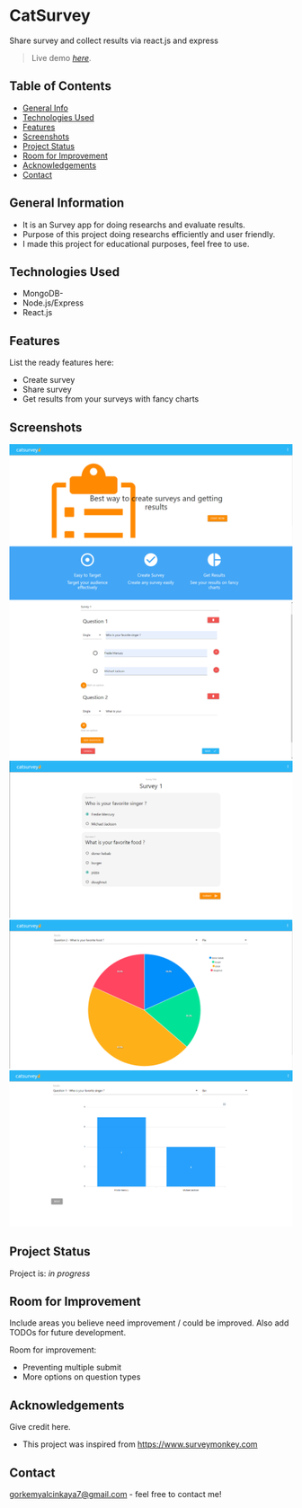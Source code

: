 # CatSurvey
Share survey and collect results via react.js and express
> Live demo [_here_](catsurvey.herokuapp.com).
## Table of Contents
* [General Info](#general-information)
* [Technologies Used](#technologies-used)
* [Features](#features)
* [Screenshots](#screenshots)
* [Project Status](#project-status)
* [Room for Improvement](#room-for-improvement)
* [Acknowledgements](#acknowledgements)
* [Contact](#contact)



## General Information
- It is an Survey app for doing researchs and evaluate results.
- Purpose of this project doing researchs efficiently and user friendly.
- I made this project for educational purposes, feel free to use.


## Technologies Used
- MongoDB-
- Node.js/Express 
- React.js 


## Features
List the ready features here:
- Create survey
- Share survey
- Get results from your surveys with fancy charts


## Screenshots
![Example screenshot](./img/screenshot1.PNG)
![Example screenshot](./img/screenshot3.PNG)
![Example screenshot](./img/screenshot4.PNG)
![Example screenshot](./img/screenshot6.PNG)
![Example screenshot](./img/screenshot7.PNG)
<!-- If you have screenshots you'd like to share, include them here. -->

## Project Status
Project is: _in progress_


## Room for Improvement
Include areas you believe need improvement / could be improved. Also add TODOs for future development.

Room for improvement:
- Preventing multiple submit
- More options on question types



## Acknowledgements
Give credit here.
- This project was inspired from https://www.surveymonkey.com



## Contact
gorkemyalcinkaya7@gmail.com - feel free to contact me!
